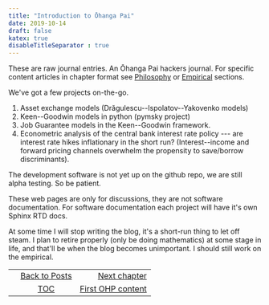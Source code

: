 ```yaml
---
title: "Introduction to Ōhanga Pai"
date: 2019-10-14
draft: false
katex: true
disableTitleSeparator : true
---
```


These are raw journal entries. 
An Ōhanga Pai hackers journal.
For specific content articles in chapter format see [Philosophy](/ohanga-pai/questions/) or [Empirical](/ohanga-pai/empirical/) sections.

We've got a few projects on-the-go.

1. Asset exchange models (Drăgulescu--Ispolatov--Yakovenko models) 
2. Keen--Goodwin models in python (pymsky project)
3. Job Guarantee models in the Keen--Goodwin framework.
4. Econometric analysis of the central bank interest rate policy --- are interest rate hikes inflationary in the short run? (Interest--income and forward pricing channels overwhelm the propensity to save/borrow discriminants). 

The development software is not yet up on the github repo, we are still alpha testing. 
So be patient.

These web pages are only for discussions, they are not software documentation. 
For software documentation each project will have it's own Sphinx RTD docs.

At some time I will stop writing the blog, it's a 
short-run thing to let off steam. I plan to retire properly (only be doing mathematics) 
at some stage in life, and that'll be when the blog becomes unimportant. I should still 
work on the empirical.

<table style="border-collapse: collapse; border=0; table-layout: fixed; width: 100%; margin-left:-0%; margin-right: 0%;">
<tr style="border: 1px solid color:#0f0f0f;">
<td style="border: 1px solid color:#0f0f0f;"><a href="../"> </a></td>
<td style="border: 1px solid color:#0f0f0f; text-align:center;"><a href="../">Back to Posts</a></td>
<td style="border: 1px solid color:#0f0f0f; text-align:right;"><a href="../01_first_content.md">Next chapter</a></td>
</tr>
<tr style="border: 1px solid color:#0f0f0f;">
<td style="border: 1px solid color:#0f0f0f;"><a href="../"></a></td>
<td style="border: 1px solid color:#0f0f0f; text-align:center;"><a href="../">TOC</a></td>
<td style="border: 1px solid color:#0f0f0f; text-align:right;"><a href="../01_first_content.md">First OHP content</a></td>
</tr>
</table>
